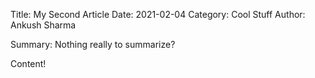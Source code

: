 Title: My Second Article
Date: 2021-02-04
Category: Cool Stuff
Author: Ankush Sharma

Summary: Nothing really to summarize?

Content!
